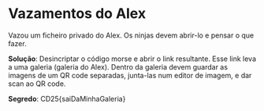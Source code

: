 # Vazamentos do Alex

Vazou um ficheiro privado do Alex. Os ninjas devem abrir-lo e pensar o que fazer.

**Solução**: Desincriptar o código morse e abrir o link resultante. Esse link leva a uma galeria (galeria do Alex). Dentro da galeria devem guardar as imagens de um QR code separadas, junta-las num editor de imagem, e dar scan ao QR code.

**Segredo**: CD25{saiDaMinhaGaleria}